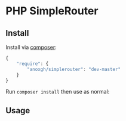 # PHP SimpleRouter


## Install

Install via [composer](https://getcomposer.org):

```javascript
{
    "require": {
        "anoxgh/simplerouter": "dev-master"
    }
}
```

Run `composer install` then use as normal:


## Usage
```php

